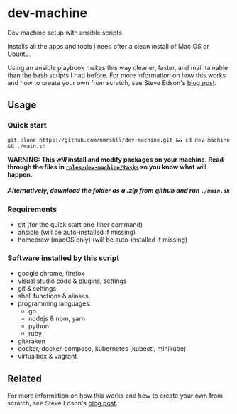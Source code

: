 # dev-machine

Dev machine setup with ansible scripts.

Installs all the apps and tools I need after a clean install of Mac OS or Ubuntu.

Using an ansible playbook makes this way cleaner, faster, and maintainable than the bash scripts I had before. For more information on how this works and how to create your own from scratch, see Steve Edson's [blog post](https://steveedson.co.uk/ansible/dev-machine).

## Usage

### Quick start

`git clone https://github.com/nmrshll/dev-machine.git && cd dev-machine && ./main.sh`

**WARNING: This *will* install and modify packages on your machine. Read through the files in [`roles/dev-machine/tasks`](https://github.com/nmrshll/dev-machine/tree/master/roles/dev-machine/tasks) so you know what will happen.**

##### Alternatively, download the folder as a .zip from github and run `./main.sh`

### Requirements

- git (for the quick start one-liner command)
- ansible (will be auto-installed if missing)
- homebrew (macOS only) (will be auto-installed if missing)


### Software installed by this script

- google chrome, firefox
- visual studio code & plugins, settings
- git & settings
- shell functions & aliases
- programming languages:
  - go
  - nodejs & npm, yarn
  - python
  - ruby
- gitkraken
- docker, docker-compose, kubernetes (kubectl, minikube)
- virtualbox & vagrant

## Related

For more information on how this works and how to create your own from scratch, see Steve Edson's [blog post](https://steveedson.co.uk/ansible/dev-machine).
